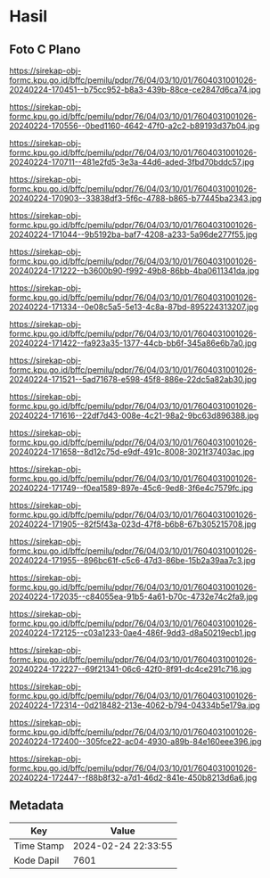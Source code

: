 # Hasil

## Foto C Plano

https://sirekap-obj-formc.kpu.go.id/bffc/pemilu/pdpr/76/04/03/10/01/7604031001026-20240224-170451--b75cc952-b8a3-439b-88ce-ce2847d6ca74.jpg

https://sirekap-obj-formc.kpu.go.id/bffc/pemilu/pdpr/76/04/03/10/01/7604031001026-20240224-170556--0bed1160-4642-47f0-a2c2-b89193d37b04.jpg

https://sirekap-obj-formc.kpu.go.id/bffc/pemilu/pdpr/76/04/03/10/01/7604031001026-20240224-170711--481e2fd5-3e3a-44d6-aded-3fbd70bddc57.jpg

https://sirekap-obj-formc.kpu.go.id/bffc/pemilu/pdpr/76/04/03/10/01/7604031001026-20240224-170903--33838df3-5f6c-4788-b865-b77445ba2343.jpg

https://sirekap-obj-formc.kpu.go.id/bffc/pemilu/pdpr/76/04/03/10/01/7604031001026-20240224-171044--9b5192ba-baf7-4208-a233-5a96de277f55.jpg

https://sirekap-obj-formc.kpu.go.id/bffc/pemilu/pdpr/76/04/03/10/01/7604031001026-20240224-171222--b3600b90-f992-49b8-86bb-4ba0611341da.jpg

https://sirekap-obj-formc.kpu.go.id/bffc/pemilu/pdpr/76/04/03/10/01/7604031001026-20240224-171334--0e08c5a5-5e13-4c8a-87bd-895224313207.jpg

https://sirekap-obj-formc.kpu.go.id/bffc/pemilu/pdpr/76/04/03/10/01/7604031001026-20240224-171422--fa923a35-1377-44cb-bb6f-345a86e6b7a0.jpg

https://sirekap-obj-formc.kpu.go.id/bffc/pemilu/pdpr/76/04/03/10/01/7604031001026-20240224-171521--5ad71678-e598-45f8-886e-22dc5a82ab30.jpg

https://sirekap-obj-formc.kpu.go.id/bffc/pemilu/pdpr/76/04/03/10/01/7604031001026-20240224-171616--22df7d43-008e-4c21-98a2-9bc63d896388.jpg

https://sirekap-obj-formc.kpu.go.id/bffc/pemilu/pdpr/76/04/03/10/01/7604031001026-20240224-171658--8d12c75d-e9df-491c-8008-3021f37403ac.jpg

https://sirekap-obj-formc.kpu.go.id/bffc/pemilu/pdpr/76/04/03/10/01/7604031001026-20240224-171749--f0ea1589-897e-45c6-9ed8-3f6e4c7579fc.jpg

https://sirekap-obj-formc.kpu.go.id/bffc/pemilu/pdpr/76/04/03/10/01/7604031001026-20240224-171905--82f5f43a-023d-47f8-b6b8-67b305215708.jpg

https://sirekap-obj-formc.kpu.go.id/bffc/pemilu/pdpr/76/04/03/10/01/7604031001026-20240224-171955--896bc61f-c5c6-47d3-86be-15b2a39aa7c3.jpg

https://sirekap-obj-formc.kpu.go.id/bffc/pemilu/pdpr/76/04/03/10/01/7604031001026-20240224-172035--c84055ea-91b5-4a61-b70c-4732e74c2fa9.jpg

https://sirekap-obj-formc.kpu.go.id/bffc/pemilu/pdpr/76/04/03/10/01/7604031001026-20240224-172125--c03a1233-0ae4-486f-9dd3-d8a50219ecb1.jpg

https://sirekap-obj-formc.kpu.go.id/bffc/pemilu/pdpr/76/04/03/10/01/7604031001026-20240224-172227--69f21341-06c6-42f0-8f91-dc4ce291c716.jpg

https://sirekap-obj-formc.kpu.go.id/bffc/pemilu/pdpr/76/04/03/10/01/7604031001026-20240224-172314--0d218482-213e-4062-b794-04334b5e179a.jpg

https://sirekap-obj-formc.kpu.go.id/bffc/pemilu/pdpr/76/04/03/10/01/7604031001026-20240224-172400--305fce22-ac04-4930-a89b-84e160eee396.jpg

https://sirekap-obj-formc.kpu.go.id/bffc/pemilu/pdpr/76/04/03/10/01/7604031001026-20240224-172447--f88b8f32-a7d1-46d2-841e-450b8213d6a6.jpg


## Metadata

| Key        | Value               |
| ---------- | ------------------- |
| Time Stamp | 2024-02-24 22:33:55 |
| Kode Dapil | 7601                |



